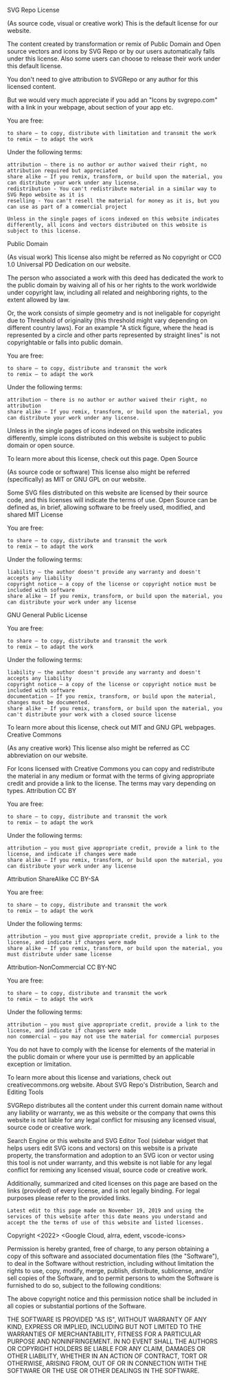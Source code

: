 SVG Repo License

(As source code, visual or creative work) This is the default license for our website.

The content created by transformation or remix of Public Domain and Open source vectors and icons by SVG Repo or by our users automatically falls under this license. Also some users can choose to release their work under this default license.

You don't need to give attribution to SVGRepo or any author for this licensed content.

But we would very much appreciate if you add an "Icons by svgrepo.com" with a link in your webpage, about section of your app etc.

You are free:

    to share – to copy, distribute with limitation and transmit the work
    to remix – to adapt the work

Under the following terms:

    attribution – there is no author or author waived their right, no attribution required but appreciated
    share alike – If you remix, transform, or build upon the material, you can distribute your work under any license.
    redistribution - You can't redistribute material in a similar way to SVG Repo website as it is
    reselling - You can't resell the material for money as it is, but you can use as part of a commercial project

    Unless in the single pages of icons indexed on this website indicates differently, all icons and vectors distributed on this website is subject to this license.

Public Domain

(As visual work) This license also might be referred as No copyright or CC0 1.0 Universal PD Dedication on our website.

The person who associated a work with this deed has dedicated the work to the public domain by waiving all of his or her rights to the work worldwide under copyright law, including all related and neighboring rights, to the extent allowed by law.

Or, the work consists of simple geometry and is not ineligable for copyright due to Threshold of originality (this threshold might vary depending on different country laws). For an example "A stick figure, where the head is represented by a circle and other parts represented by straight lines" is not copyrightable or falls into public domain.

You are free:

    to share – to copy, distribute and transmit the work
    to remix – to adapt the work

Under the following terms:

    attribution – there is no author or author waived their right, no attribution
    share alike – If you remix, transform, or build upon the material, you can distribute your work under any license.

Unless in the single pages of icons indexed on this website indicates differently, simple icons distributed on this website is subject to public domain or open source.

To learn more about this license, check out this page.
Open Source

(As source code or software) This license also might be referred (specifically) as MIT or GNU GPL on our website.

Some SVG files distributed on this website are licensed by their source code, and this licenses will indicate the terms of use. Open Source can be defined as, in brief, allowing software to be freely used, modified, and shared
MIT License

You are free:

    to share – to copy, distribute and transmit the work
    to remix – to adapt the work

Under the following terms:

    liability – the author doesn't provide any warranty and doesn't accepts any liability
    copyright notice – a copy of the license or copyright notice must be included with software
    share alike – If you remix, transform, or build upon the material, you can distribute your work under any license

GNU General Public License

You are free:

    to share – to copy, distribute and transmit the work
    to remix – to adapt the work

Under the following terms:

    liability – the author doesn't provide any warranty and doesn't accepts any liability
    copyright notice – a copy of the license or copyright notice must be included with software
    documentation – If you remix, transform, or build upon the material, changes must be documented.
    share alike – If you remix, transform, or build upon the material, you can't distribute your work with a closed source license

To learn more about this license, check out MIT and GNU GPL webpages.
Creative Commons

(As any creative work) This license also might be referred as CC abbreviation on our website.

For Icons licensed with Creative Commons you can copy and redistribute the material in any medium or format with the terms of giving appropriate credit and provide a link to the license. The terms may vary depending on types.
Attribution CC BY

You are free:

    to share – to copy, distribute and transmit the work
    to remix – to adapt the work

Under the following terms:

    attribution – you must give appropriate credit, provide a link to the license, and indicate if changes were made
    share alike – If you remix, transform, or build upon the material, you can distribute your work under any license

Attribution ShareAlike CC BY-SA

You are free:

    to share – to copy, distribute and transmit the work
    to remix – to adapt the work

Under the following terms:

    attribution – you must give appropriate credit, provide a link to the license, and indicate if changes were made
    share alike – If you remix, transform, or build upon the material, you must distribute under same license

Attribution-NonCommercial CC BY-NC

You are free:

    to share – to copy, distribute and transmit the work
    to remix – to adapt the work

Under the following terms:

    attribution – you must give appropriate credit, provide a link to the license, and indicate if changes were made
    non commercial – you may not use the material for commercial purposes

You do not have to comply with the license for elements of the material in the public domain or where your use is permitted by an applicable exception or limitation.

To learn more about this license and variations, check out creativecommons.org website.
About SVG Repo's Distribution, Search and Editing Tools

SVGRepo distributes all the content under this current domain name without any liability or warranty, we as this website or the company that owns this website is not liable for any legal conflict for misusing any licensed visual, source code or creative work.

Search Engine or this website and SVG Editor Tool (sidebar widget that helps users edit SVG icons and vectors) on this website is a private property, the transformation and adoption to an SVG icon or vector using this tool is not under warranty, and this website is not liable for any legal conflict for remixing any licensed visual, source code or creative work.

Additionally, summarized and cited licenses on this page are based on the links (provided) of every license, and is not legally binding. For legal purposes please refer to the provided links.

    Latest edit to this page made on November 19, 2019 and using the services of this website after this date means you understand and accept the the terms of use of this website and listed licenses.

Copyright <2022> <Google Cloud, alrra, edent, vscode-icons>

Permission is hereby granted, free of charge, to any person obtaining a copy of this software and associated documentation files (the "Software"), to deal in the Software without restriction, including without limitation the rights to use, copy, modify, merge, publish, distribute, sublicense, and/or sell copies of the Software, and to permit persons to whom the Software is furnished to do so, subject to the following conditions:

The above copyright notice and this permission notice shall be included in all copies or substantial portions of the Software.

THE SOFTWARE IS PROVIDED "AS IS", WITHOUT WARRANTY OF ANY KIND, EXPRESS OR IMPLIED, INCLUDING BUT NOT LIMITED TO THE WARRANTIES OF MERCHANTABILITY, FITNESS FOR A PARTICULAR PURPOSE AND NONINFRINGEMENT. IN NO EVENT SHALL THE AUTHORS OR COPYRIGHT HOLDERS BE LIABLE FOR ANY CLAIM, DAMAGES OR OTHER LIABILITY, WHETHER IN AN ACTION OF CONTRACT, TORT OR OTHERWISE, ARISING FROM, OUT OF OR IN CONNECTION WITH THE SOFTWARE OR THE USE OR OTHER DEALINGS IN THE SOFTWARE.
